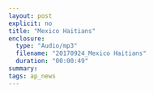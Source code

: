 ```yaml
---
layout: post
explicit: no
title: "Mexico Haitians"
enclosure:
  type: "Audio/mp3"
  filename: "20170924_Mexico Haitians"
  duration: "00:00:49"
summary:
tags: ap_news
---
```



